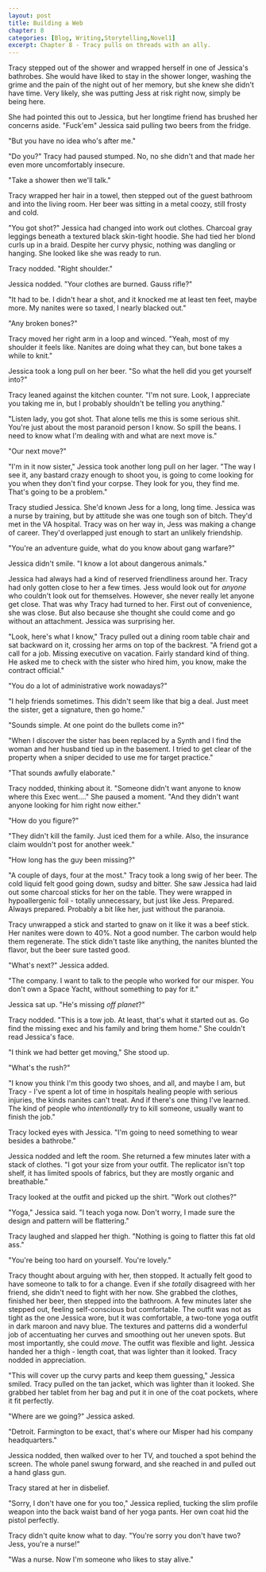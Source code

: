 ```yaml
---
layout: post
title: Building a Web
chapter: 8
categories: [Blog, Writing,Storytelling,Novel1]
excerpt: Chapter 8 - Tracy pulls on threads with an ally.
---
```


Tracy stepped out of the shower and wrapped herself in one of Jessica's bathrobes.  She would have liked to stay in the shower longer, washing the grime and the pain of the night out of her memory, but she knew she didn't have time.  Very likely, she was putting Jess at risk right now, simply be being here.

She had pointed this out to Jessica, but her longtime friend has brushed her concerns aside.  "Fuck'em" Jessica said pulling two beers from the fridge.  

"But you have no idea who's after me."

"Do you?"  Tracy had paused stumped.  No, no she didn't and that made her even more uncomfortably insecure.

"Take a shower then we'll talk."

Tracy wrapped her hair in a towel, then stepped out of the guest bathroom and into the living room. Her beer was sitting in a metal coozy, still frosty and cold.

"You got shot?" Jessica had changed into work out clothes.  Charcoal gray leggings beneath a textured black skin-tight hoodie.  She had tied her blond curls up in a braid.  Despite her curvy physic, nothing was dangling or hanging.  She looked like she was ready to run.

Tracy nodded.  "Right shoulder."

Jessica nodded.  "Your clothes are burned.  Gauss rifle?"

"It had to be.  I didn't hear a shot, and it knocked me at least ten feet, maybe more.  My nanites were so taxed, I nearly blacked out."

"Any broken bones?"

Tracy moved her right arm in a loop and winced.  "Yeah, most of my shoulder it feels like. Nanites are doing what they can, but bone takes a while to knit."

Jessica took a long pull on her beer.  "So what the hell did you get yourself into?"

Tracy leaned against the kitchen counter.  "I'm not sure.  Look, I appreciate you taking me in, but I probably shouldn't be telling you anything."

"Listen lady, you got shot.  That alone tells me this is some serious shit.  You're just about the most paranoid person I know.  So spill the beans.  I need to know what I'm dealing with and what are next move is."

"Our next move?"

"I'm in it now sister," Jessica took another long pull on her lager.  "The way I see it, any bastard crazy enough to shoot you, is going to come looking for you when they don't find your corpse.  They look for you, they find me.  That's going to be a problem."

Tracy studied Jessica. She'd known Jess for a long, long time. Jessica was a nurse by training, but by attitude she was one tough son of bitch.  They'd met in the VA hospital.  Tracy was on her way in, Jess was making a change of career.  They'd overlapped just enough to start an unlikely friendship.  

"You're an adventure guide, what do you know about gang warfare?"

Jessica didn't smile.  "I know a lot about dangerous animals."

Jessica had always had a kind of reserved friendliness around her.  Tracy had only gotten close to her a few times.  Jess would look out for _anyone_ who couldn't look out for themselves.  However, she never really let anyone get close.  That was why Tracy had turned to her.  First out of convenience, she was close.  But also because she thought she could come and go without an attachment.  Jessica was surprising her.

"Look, here's what I know," Tracy pulled out a dining room table chair and sat backward on it, crossing her arms on top of the backrest.  "A friend got a call for a job. Missing executive on vacation.  Fairly standard kind of thing.  He asked me to check with the sister who hired him, you know, make the contract official."

"You do a lot of administrative work nowadays?" 

"I help friends sometimes.  This didn't seem like that big a deal.  Just meet the sister, get a signature, then go home."

"Sounds simple.  At one point do the bullets come in?"

"When I discover the sister has been replaced by a Synth and I find the woman and her husband tied up in the basement.  I tried to get clear of the property when a sniper decided to use me for target practice."

"That sounds awfully elaborate."  

Tracy nodded, thinking about it.  "Someone didn't want anyone to know where this Exec went...." She paused a moment.  "And they didn't want anyone looking for him right now either."

"How do you figure?"

"They didn't kill the family.  Just iced them for a while.  Also, the insurance claim wouldn't post for another week."

"How long has the guy been missing?"

"A couple of days, four at the most."  Tracy took a long swig of her beer. The cold liquid felt good going down, sudsy and bitter.  She saw Jessica had laid out some charcoal sticks for her on the table.  They were wrapped in hypoallergenic foil - totally unnecessary, but just like Jess.  Prepared.  Always prepared.  Probably a bit like her, just without the paranoia.

Tracy unwrapped a stick and started to gnaw on it like it was a beef stick.  Her nanites were down to 40%.  Not a good number.  The carbon would help them regenerate.  The stick didn't taste like anything, the nanites blunted the flavor, but the beer sure tasted good.

"What's next?" Jessica added.

"The company. I want to talk to the people who worked for our misper.  You don't own a Space Yacht, without something to pay for it."

Jessica sat up.  "He's missing _off planet_?"

Tracy nodded.  "This is a tow job.  At least, that's what it started out as.  Go find the missing exec and his family and bring them home."  She couldn't read Jessica's face.

"I think we had better get moving," She stood up.

"What's the rush?"

"I know you think I'm this goody two shoes, and all, and maybe I am, but Tracy - I've spent a lot of time in hospitals healing people with serious injuries, the kinds nanites can't treat.  And if there's one thing I've learned.  The kind of people who _intentionally_ try to kill someone, usually want to finish the job."

Tracy locked eyes with Jessica. "I'm going to need something to wear besides a bathrobe."

Jessica nodded and left the room. She returned a few minutes later with a stack of clothes.  "I got your size from your outfit.  The replicator isn't top shelf, it has limited spools of fabrics, but they are mostly organic and breathable."

Tracy looked at the outfit and picked up the shirt.  "Work out clothes?"

"Yoga," Jessica said.  "I teach yoga now.  Don't worry, I made sure the design and pattern will be flattering."

Tracy laughed and slapped her thigh.  "Nothing is going to flatter this fat old ass."

"You're being too hard on yourself. You're lovely."

Tracy thought about arguing with her, then stopped.  It actually felt good to have someone to talk to for a change.  Even if she _totally_ disagreed with her friend, she didn't need to fight with her now.  She grabbed the clothes, finished her beer, then stepped into the bathroom.  A few minutes later she stepped out, feeling self-conscious but comfortable.  The outfit was not as tight as the one Jessica wore, but it was comfortable, a two-tone yoga outfit in dark maroon and navy blue.  The textures and patterns did a wonderful job of accentuating her curves and smoothing out her uneven spots.  But most importantly, she could _move_.  The outfit was flexible and light.  Jessica handed her a thigh - length coat, that was lighter than it looked.  Tracy nodded in appreciation.

"This will cover up the curvy parts and keep them guessing," Jessica smiled.  Tracy pulled on the tan jacket, which was lighter than it looked.  She grabbed her tablet from her bag and put it in one of the coat pockets, where it fit perfectly.

"Where are we going?" Jessica asked.

"Detroit.  Farmington to be exact, that's where our Misper had his company headquarters."

Jessica nodded, then walked over to her TV, and touched a spot behind the screen. The whole panel swung forward, and she reached in and pulled out a hand glass gun.

Tracy stared at her in disbelief.

"Sorry, I don't have one for you too," Jessica replied, tucking the slim profile weapon into the back waist band of her yoga pants.  Her own coat hid the pistol perfectly.

Tracy didn't quite know what to day.  "You're sorry you don't have two?  Jess, you're a nurse!"

"Was a nurse.  Now I'm someone who likes to stay alive."
